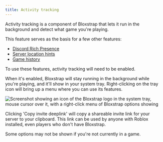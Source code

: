 ```yaml
---
title: Activity tracking
---
```


Activity tracking is a component of Bloxstrap that lets it run in the background and detect what game you're playing.

This feature serves as the basis for a few other features:
- [Discord Rich Presence](/wiki/features/discord-rich-presence/)
- [Server location hints](/wiki/features/server-location-hints/)
- [Game history](/wiki/features/game-history/)

To use these features, activity tracking will need to be enabled.

When it's enabled, Bloxstrap will stay running in the background while you're playing, and it'll show in your system tray. Right-clicking on the tray icon will bring up a menu where you can use its features.

![Screenshot showing an icon of the Bloxstrap logo in the system tray, mouse cursor over it, with a right-click menu of Bloxstrap options showing](@assets-wiki/activity-tracker.png)

Clicking 'Copy invite deeplink' will copy a shareable invite link for your server to your clipboard. This link can be used by anyone with Roblox installed, even players who don't have Bloxstrap.

Some options may not be shown if you're not currently in a game.